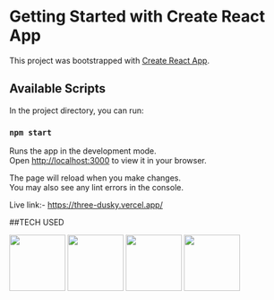 # Getting Started with Create React App

This project was bootstrapped with [Create React App](https://github.com/facebook/create-react-app).

## Available Scripts

In the project directory, you can run:

### `npm start`

Runs the app in the development mode.\
Open [http://localhost:3000](http://localhost:3000) to view it in your browser.

The page will reload when you make changes.\
You may also see any lint errors in the console.

Live link:-
https://three-dusky.vercel.app/

##TECH USED


<img src="https://user-images.githubusercontent.com/25181517/117447155-6a868a00-af3d-11eb-9cfe-245df15c9f3f.png" width="100px" height="100px"><img/>
<img src="https://user-images.githubusercontent.com/25181517/183897015-94a058a6-b86e-4e42-a37f-bf92061753e5.png" width="100px" height="100px"><img/>
<img src="https://img.icons8.com/color/2x/html-5--v2.png" width="100px" height="100px"><img/>
<img src="https://upload.wikimedia.org/wikipedia/commons/thumb/3/3f/Three.js_Icon.svg/300px-Three.js_Icon.svg.png" width="100px" height="100px"><img/>

